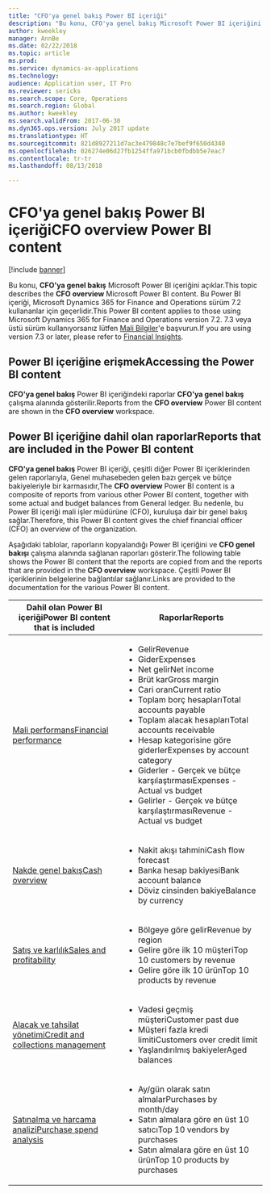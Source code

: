 ```yaml
---
title: "CFO'ya genel bakış Power BI içeriği"
description: "Bu konu, CFO'ya genel bakış Microsoft Power BI içeriğini açıklar."
author: kweekley
manager: AnnBe
ms.date: 02/22/2018
ms.topic: article
ms.prod: 
ms.service: dynamics-ax-applications
ms.technology: 
audience: Application user, IT Pro
ms.reviewer: sericks
ms.search.scope: Core, Operations
ms.search.region: Global
ms.author: kweekley
ms.search.validFrom: 2017-06-30
ms.dyn365.ops.version: July 2017 update
ms.translationtype: HT
ms.sourcegitcommit: 821d8927211d7ac3e479848c7e7bef9f650d4340
ms.openlocfilehash: 026274e06d27fb1254ffa971bcb0fbdbb5e7eac7
ms.contentlocale: tr-tr
ms.lasthandoff: 08/13/2018

---
```


# <a name="cfo-overview-power-bi-content"></a><span data-ttu-id="7e3b6-103">CFO'ya genel bakış Power BI içeriği</span><span class="sxs-lookup"><span data-stu-id="7e3b6-103">CFO overview Power BI content</span></span>

[!include [banner](../includes/banner.md)] 

<span data-ttu-id="7e3b6-104">Bu konu, **CFO'ya genel bakış** Microsoft Power BI içeriğini açıklar.</span><span class="sxs-lookup"><span data-stu-id="7e3b6-104">This topic describes the **CFO overview** Microsoft Power BI content.</span></span> <span data-ttu-id="7e3b6-105">Bu Power BI içeriği, Microsoft Dynamics 365 for Finance and Operations sürüm 7.2 kullananlar için geçerlidir.</span><span class="sxs-lookup"><span data-stu-id="7e3b6-105">This Power BI content applies to those using Microsoft Dynamics 365 for Finance and Operations version 7.2.</span></span> <span data-ttu-id="7e3b6-106">7.3 veya üstü sürüm kullanıyorsanız lütfen [Mali Bilgiler](financial-insights.md)'e başvurun.</span><span class="sxs-lookup"><span data-stu-id="7e3b6-106">If you are using version 7.3 or later, please refer to [Financial Insights](financial-insights.md).</span></span>

## <a name="accessing-the-power-bi-content"></a><span data-ttu-id="7e3b6-107">Power BI içeriğine erişmek</span><span class="sxs-lookup"><span data-stu-id="7e3b6-107">Accessing the Power BI content</span></span>

<span data-ttu-id="7e3b6-108">**CFO'ya genel bakış** Power BI içeriğindeki raporlar **CFO'ya genel bakış** çalışma alanında gösterilir.</span><span class="sxs-lookup"><span data-stu-id="7e3b6-108">Reports from the **CFO overview** Power BI content are shown in the **CFO overview** workspace.</span></span>

## <a name="reports-that-are-included-in-the-power-bi-content"></a><span data-ttu-id="7e3b6-109">Power BI içeriğine dahil olan raporlar</span><span class="sxs-lookup"><span data-stu-id="7e3b6-109">Reports that are included in the Power BI content</span></span>
<span data-ttu-id="7e3b6-110">**CFO'ya genel bakış** Power BI içeriği, çeşitli diğer Power BI içeriklerinden gelen raporlarıyla, Genel muhasebeden gelen bazı gerçek ve bütçe bakiyeleriyle bir karmasıdır,</span><span class="sxs-lookup"><span data-stu-id="7e3b6-110">The **CFO overview** Power BI content is a composite of reports from various other Power BI content, together with some actual and budget balances from General ledger.</span></span> <span data-ttu-id="7e3b6-111">Bu nedenle, bu Power BI içeriği mali işler müdürüne (CFO), kuruluşa dair bir genel bakış sağlar.</span><span class="sxs-lookup"><span data-stu-id="7e3b6-111">Therefore, this Power BI content gives the chief financial officer (CFO) an overview of the organization.</span></span>

<span data-ttu-id="7e3b6-112">Aşağıdaki tablolar, raporların kopyalandığı Power BI içeriğini ve **CFO genel bakışı** çalışma alanında sağlanan raporları gösterir.</span><span class="sxs-lookup"><span data-stu-id="7e3b6-112">The following table shows the Power BI content that the reports are copied from and the reports that are provided in the **CFO overview** workspace.</span></span> <span data-ttu-id="7e3b6-113">Çeşitli Power BI içeriklerinin belgelerine bağlantılar sağlanır.</span><span class="sxs-lookup"><span data-stu-id="7e3b6-113">Links are provided to the documentation for the various Power BI content.</span></span>

| <span data-ttu-id="7e3b6-114">Dahil olan Power BI içeriği</span><span class="sxs-lookup"><span data-stu-id="7e3b6-114">Power BI content that is included</span></span> | <span data-ttu-id="7e3b6-115">Raporlar</span><span class="sxs-lookup"><span data-stu-id="7e3b6-115">Reports</span></span> |
|-----------------------------------|---------|
| [<span data-ttu-id="7e3b6-116">Mali performans</span><span class="sxs-lookup"><span data-stu-id="7e3b6-116">Financial performance</span></span>](financial-performance-power-bi-content-pack.md) | <ul><li><span data-ttu-id="7e3b6-117">Gelir</span><span class="sxs-lookup"><span data-stu-id="7e3b6-117">Revenue</span></span></li><li><span data-ttu-id="7e3b6-118">Gider</span><span class="sxs-lookup"><span data-stu-id="7e3b6-118">Expenses</span></span></li><li><span data-ttu-id="7e3b6-119">Net gelir</span><span class="sxs-lookup"><span data-stu-id="7e3b6-119">Net income</span></span></li><li><span data-ttu-id="7e3b6-120">Brüt kar</span><span class="sxs-lookup"><span data-stu-id="7e3b6-120">Gross margin</span></span></li><li><span data-ttu-id="7e3b6-121">Cari oran</span><span class="sxs-lookup"><span data-stu-id="7e3b6-121">Current ratio</span></span></li><li><span data-ttu-id="7e3b6-122">Toplam borç hesapları</span><span class="sxs-lookup"><span data-stu-id="7e3b6-122">Total accounts payable</span></span></li><li><span data-ttu-id="7e3b6-123">Toplam alacak hesapları</span><span class="sxs-lookup"><span data-stu-id="7e3b6-123">Total accounts receivable</span></span></li><li><span data-ttu-id="7e3b6-124">Hesap kategorisine göre giderler</span><span class="sxs-lookup"><span data-stu-id="7e3b6-124">Expenses by account category</span></span></li><li><span data-ttu-id="7e3b6-125">Giderler - Gerçek ve bütçe karşılaştırması</span><span class="sxs-lookup"><span data-stu-id="7e3b6-125">Expenses - Actual vs budget</span></span></li><li><span data-ttu-id="7e3b6-126">Gelirler - Gerçek ve bütçe karşılaştırması</span><span class="sxs-lookup"><span data-stu-id="7e3b6-126">Revenue - Actual vs budget</span></span></li></ul> |
| [<span data-ttu-id="7e3b6-127">Nakde genel bakış</span><span class="sxs-lookup"><span data-stu-id="7e3b6-127">Cash overview</span></span>](../../financials/cash-bank-management/Cash-Overview-Power-BI-content.md) | <ul><li><span data-ttu-id="7e3b6-128">Nakit akışı tahmini</span><span class="sxs-lookup"><span data-stu-id="7e3b6-128">Cash flow forecast</span></span></li><li><span data-ttu-id="7e3b6-129">Banka hesap bakiyesi</span><span class="sxs-lookup"><span data-stu-id="7e3b6-129">Bank account balance</span></span></li><li><span data-ttu-id="7e3b6-130">Döviz cinsinden bakiye</span><span class="sxs-lookup"><span data-stu-id="7e3b6-130">Balance by currency</span></span></li></ul> |
| [<span data-ttu-id="7e3b6-131">Satış ve karlılık</span><span class="sxs-lookup"><span data-stu-id="7e3b6-131">Sales and profitability</span></span>](sales-profitability-performance-content-pack.md) | <ul><li><span data-ttu-id="7e3b6-132">Bölgeye göre gelir</span><span class="sxs-lookup"><span data-stu-id="7e3b6-132">Revenue by region</span></span></li><li><span data-ttu-id="7e3b6-133">Gelire göre ilk 10 müşteri</span><span class="sxs-lookup"><span data-stu-id="7e3b6-133">Top 10 customers by revenue</span></span></li><li><span data-ttu-id="7e3b6-134">Gelire göre ilk 10 ürün</span><span class="sxs-lookup"><span data-stu-id="7e3b6-134">Top 10 products by revenue</span></span></li></ul> |
| [<span data-ttu-id="7e3b6-135">Alacak ve tahsilat yönetimi</span><span class="sxs-lookup"><span data-stu-id="7e3b6-135">Credit and collections management</span></span>](../../financials/accounts-receivable/credit-collections-power-bi.md) | <ul><li><span data-ttu-id="7e3b6-136">Vadesi geçmiş müşteri</span><span class="sxs-lookup"><span data-stu-id="7e3b6-136">Customer past due</span></span></li><li><span data-ttu-id="7e3b6-137">Müşteri fazla kredi limiti</span><span class="sxs-lookup"><span data-stu-id="7e3b6-137">Customers over credit limit</span></span></li><li><span data-ttu-id="7e3b6-138">Yaşlandırılmış bakiyeler</span><span class="sxs-lookup"><span data-stu-id="7e3b6-138">Aged balances</span></span></li></ul> |
| [<span data-ttu-id="7e3b6-139">Satınalma ve harcama analizi</span><span class="sxs-lookup"><span data-stu-id="7e3b6-139">Purchase spend analysis</span></span>](../../financials/accounts-receivable/credit-collections-power-bi.md) | <ul><li><span data-ttu-id="7e3b6-140">Ay/gün olarak satın almalar</span><span class="sxs-lookup"><span data-stu-id="7e3b6-140">Purchases by month/day</span></span></li><li><span data-ttu-id="7e3b6-141">Satın almalara göre en üst 10 satıcı</span><span class="sxs-lookup"><span data-stu-id="7e3b6-141">Top 10 vendors by purchases</span></span></li><li><span data-ttu-id="7e3b6-142">Satın almalara göre en üst 10 ürün</span><span class="sxs-lookup"><span data-stu-id="7e3b6-142">Top 10 products by purchases</span></span></li></ul> |

